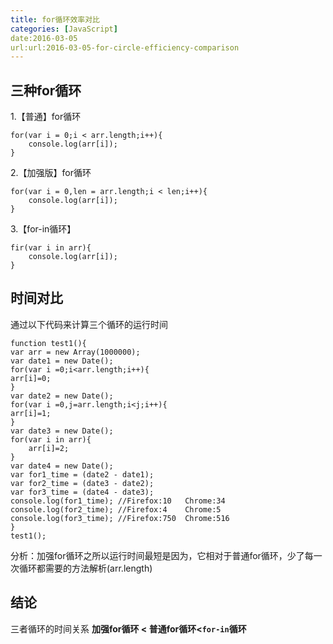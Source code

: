 ```yaml
---
title: for循环效率对比
categories: [JavaScript]
date:2016-03-05
url:url:2016-03-05-for-circle-efficiency-comparison
---
```


## 三种for循环

1.【普通】for循环

```
for(var i = 0;i < arr.length;i++){
	console.log(arr[i]);
}
```

2.【加强版】for循环

```
for(var i = 0,len = arr.length;i < len;i++){
	console.log(arr[i]);
}
```

3.【for-in循环】

```
fir(var i in arr){
	console.log(arr[i]);
}
```

## 时间对比

通过以下代码来计算三个循环的运行时间

```
function test1(){
var arr = new Array(1000000);
var date1 = new Date();
for(var i =0;i<arr.length;i++){
arr[i]=0;
}
var date2 = new Date();
for(var i =0,j=arr.length;i<j;i++){
arr[i]=1;
}
var date3 = new Date();
for(var i in arr){
	arr[i]=2;
}
var date4 = new Date();
var for1_time = (date2 - date1);
var for2_time = (date3 - date2);
var for3_time = (date4 - date3);
console.log(for1_time); //Firefox:10   Chrome:34
console.log(for2_time);	//Firefox:4    Chrome:5
console.log(for3_time);	//Firefox:750  Chrome:516
}
test1();
```

分析：加强for循环之所以运行时间最短是因为，它相对于普通for循环，少了每一次循环都需要的方法解析(arr.length)

## 结论

三者循环的时间关系
**加强for循环 < 普通for循环<`for-in`循环**


